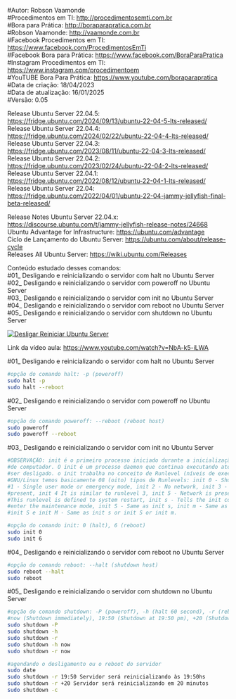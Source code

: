 #Autor: Robson Vaamonde<br>
#Procedimentos em TI: http://procedimentosemti.com.br<br>
#Bora para Prática: http://boraparapratica.com.br<br>
#Robson Vaamonde: http://vaamonde.com.br<br>
#Facebook Procedimentos em TI: https://www.facebook.com/ProcedimentosEmTi<br>
#Facebook Bora para Prática: https://www.facebook.com/BoraParaPratica<br>
#Instagram Procedimentos em TI: https://www.instagram.com/procedimentoem<br>
#YouTUBE Bora Para Prática: https://www.youtube.com/boraparapratica<br>
#Data de criação: 18/04/2023<br>
#Data de atualização: 16/01/2025<br>
#Versão: 0.05<br>

Release Ubuntu Server 22.04.5: https://fridge.ubuntu.com/2024/09/13/ubuntu-22-04-5-lts-released/<br>
Release Ubuntu Server 22.04.4: https://fridge.ubuntu.com/2024/02/22/ubuntu-22-04-4-lts-released/<br>
Release Ubuntu Server 22.04.3: https://fridge.ubuntu.com/2023/08/11/ubuntu-22-04-3-lts-released/<br>
Release Ubuntu Server 22.04.2: https://fridge.ubuntu.com/2023/02/24/ubuntu-22-04-2-lts-released/<br>
Release Ubuntu Server 22.04.1: https://fridge.ubuntu.com/2022/08/12/ubuntu-22-04-1-lts-released/<br>
Release Ubuntu Server 22.04: https://fridge.ubuntu.com/2022/04/01/ubuntu-22-04-jammy-jellyfish-final-beta-released/

Release Notes Ubuntu Server 22.04.x: https://discourse.ubuntu.com/t/jammy-jellyfish-release-notes/24668<br>
Ubuntu Advantage for Infrastructure: https://ubuntu.com/advantage<br>
Ciclo de Lançamento do Ubuntu Server: https://ubuntu.com/about/release-cycle<br>
Releases All Ubuntu Server: https://wiki.ubuntu.com/Releases

Conteúdo estudado desses comandos:<br>
#01_ Desligando e reinicializando o servidor com halt no Ubuntu Server<br>
#02_ Desligando e reinicializando o servidor com poweroff no Ubuntu Server<br>
#03_ Desligando e reinicializando o servidor com init no Ubuntu Server<br>
#04_ Desligando e reinicializando o servidor com reboot no Ubuntu Server<br>
#05_ Desligando e reinicializando o servidor com shutdown no Ubuntu Server<br>

[![Desligar Reiniciar Ubuntu Server](http://img.youtube.com/vi/NbA-k5-iLWA/0.jpg)](https://www.youtube.com/watch?v=NbA-k5-iLWA "Desligar e Reiniciar Ubuntu Server")

Link da vídeo aula: https://www.youtube.com/watch?v=NbA-k5-iLWA

#01_ Desligando e reinicializando o servidor com halt no Ubuntu Server<br>
```bash
#opção do comando halt: -p (poweroff)
sudo halt -p
sudo halt --reboot
```

#02_ Desligando e reinicializando o servidor com poweroff no Ubuntu Server<br>
```bash
#opção do comando poweroff: --reboot (reboot host)
sudo poweroff
sudo poweroff --reboot
```

#03_ Desligando e reinicializando o servidor com init no Ubuntu Server<br>
```bash
#OBSERVAÇÃO: init é o primeiro processo iniciado durante a inicialização do sistema 
#de computador. O init é um processo daemon que continua executando até o sistema 
#ser desligado. o init trabalha no conceito de Runlevel (níveis de execução), no
#GNU/Linux temos basicamente 08 (oito) tipos de Runlevels: init 0 - Shutdown, init 
#1 - Single user mode or emergency mode, init 2 - No network, init 3 - Network is 
#present, init 4 It is similar to runlevel 3, init 5 - Network is present, init 6 
#This runlevel is defined to system restart, init s - Tells the init command to 
#enter the maintenance mode, init S - Same as init s, init m - Same as init s and 
#init S e init M - Same as init s or init S or init m.

#opção do comando init: 0 (halt), 6 (reboot)
sudo init 0
sudo init 6
```

#04_ Desligando e reinicializando o servidor com reboot no Ubuntu Server<br>
```bash
#opção do comando reboot: --halt (shutdown host)
sudo reboot --halt
sudo reboot
```

#05_ Desligando e reinicializando o servidor com shutdown no Ubuntu Server<br>
```bash
#opção do comando shutdown: -P (poweroff), -h (halt 60 second), -r (reboot), -c (cancel)
#now (Shutdown immediately), 19:50 (Shutdown at 19:50 pm), +20 (Shutdown in 20 minutes)
sudo shutdown -P
sudo shutdown -h
sudo shutdown -r
sudo shutdown -h now
sudo shutdown -r now

#agendando o desligamento ou o reboot do servidor
sudo date
sudo shutdown -r 19:50 Servidor será reinicializando às 19:50hs
sudo shutdown -r +20 Servidor será reinicializando em 20 minutos
sudo shutdown -c
```